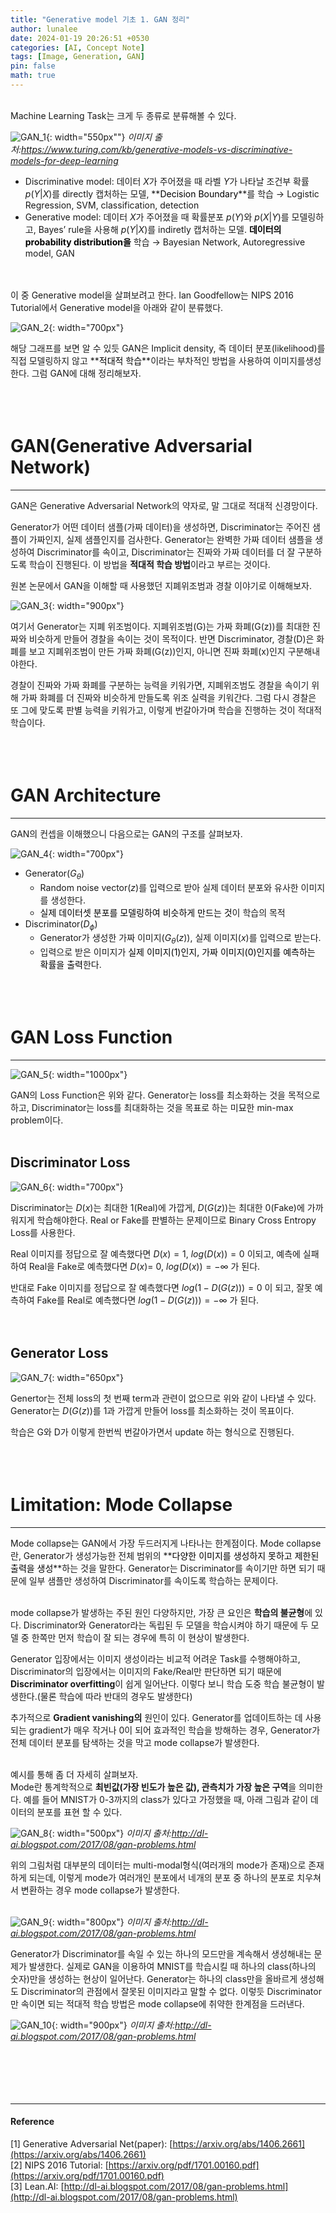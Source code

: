 ```yaml
---
title: "Generative model 기초 1. GAN 정리"
author: lunalee
date: 2024-01-19 20:26:51 +0530
categories: [AI, Concept Note]
tags: [Image, Generation, GAN]
pin: false
math: true
---
```


<br/>
Machine Learning Task는 크게 두 종류로 분류해볼 수 있다. 

![GAN_1](https://github.com/cotes2020/jekyll-theme-chirpy/assets/34572874/22b601cc-5372-48e9-99f5-88bf0668c97f){: width="550px""}
_이미지 출처:https://www.turing.com/kb/generative-models-vs-discriminative-models-for-deep-learning_
<br/>

- Discriminative model: 데이터 $X$가 주어졌을 때 라벨 $Y$가 나타날 조건부 확률 $p(Y|X$)를 directly 캡처하는 모델, **<mark style='background-color: var(--hl-yellow)'><span style='color: var(--text-color)'>Decision Boundary</span></mark>**를 학습
→ Logistic Regression, SVM, classification, detection
- Generative model: 데이터 $X$가 주어졌을 때 확률분포 $p(Y)$와 $p(X|Y)$를 모델링하고, Bayes’ rule을 사용해 $p(Y|X)$를 indiretly 캡처하는 모델. **<mark style='background-color: var(--hl-yellow)'><span style='color: var(--text-color)'>데이터의 probability distribution을</span></mark>** 학습
→ Bayesian Network, Autoregressive model, GAN
<br/><br/><br/>

이 중 Generative model을 살펴보려고 한다. Ian Goodfellow는 NIPS 2016 Tutorial에서 Generative model을 아래와 같이 분류했다. 

![GAN_2](https://github.com/cotes2020/jekyll-theme-chirpy/assets/34572874/c9db9438-1429-4b98-90ae-3f97afaf5ffc){: width="700px"}
<br/>

해당 그래프를 보면 알 수 있듯 GAN은 Implicit density, 즉 데이터 분포(likelihood)를 직접 모델링하지 않고 **<mark style='background-color: var(--hl-green)'><span style='color: var(--text-color)'>적대적 학습</span></mark>**이라는 부차적인 방법을 사용하여 이미지를생성한다. 그럼 GAN에 대해 정리해보자.
<br/><br/><br/><br/>


# GAN(Generative Adversarial Network)

---

GAN은 Generative Adversarial Network의 약자로, 말 그대로 적대적 신경망이다. 

Generator가 어떤 데이터 샘플(가짜 데이터)을 생성하면, Discriminator는 주어진 샘플이 가짜인지, 실제 샘플인지를 검사한다. Generator는 완벽한 가짜 데이터 샘플을 생성하여 Discriminator를 속이고, Discriminator는 진짜와 가짜 데이터를 더 잘 구분하도록 학습이 진행된다. 이 방법을 **적대적 학습 방법**이라고 부르는 것이다.

원본 논문에서 GAN을 이해할 때 사용했던 지폐위조범과 경찰 이야기로 이해해보자.

![GAN_3](https://github.com/cotes2020/jekyll-theme-chirpy/assets/34572874/261a1cdc-d2e7-4c2d-99d3-95b75552520c){: width="900px"}

여기서 Generator는 지폐 위조범이다. 지폐위조범(G)는 가짜 화폐(G(z))를 최대한 진짜와 비슷하게 만들어 경찰을 속이는 것이 목적이다. 반면 Discriminator, 경찰(D)은 화폐를 보고 지폐위조범이 만든 가짜 화폐(G(z))인지, 아니면 진짜 화폐(x)인지 구분해내야한다. 

경찰이 진짜와 가짜 화폐를 구분하는 능력을 키워가면, 지폐위조범도 경찰을 속이기 위해 가짜 화폐를 더 진짜와 비슷하게 만들도록 위조 실력을 키워간다. 그럼 다시 경찰은 또 그에 맞도록 판별 능력을 키워가고, 이렇게 번갈아가며 학습을 진행하는 것이 적대적 학습이다.
<br/><br/><br/><br/>


# GAN Architecture

---

GAN의 컨셉을 이해했으니 다음으로는 GAN의 구조를 살펴보자.

![GAN_4](https://github.com/cotes2020/jekyll-theme-chirpy/assets/34572874/563564e1-5961-43b9-9184-89a1d67f49e0){: width="700px"}

- Generator($G_{\theta}$)
    - Random noise vector($z$)를 입력으로 받아 실제 데이터 분포와 유사한 이미지를 생성한다.
    - <mark style='background-color: var(--hl-yellow)'><span style='color: var(--text-color)'>실제 데이터셋 분포를 모델링하여 비슷하게 만드는 것</span></mark>이 학습의 목적
- Discriminator($D_{\phi}$)
    - Generator가 생성한 가짜 이미지$(G_{\theta}(z))$, 실제 이미지($x$)를 입력으로 받는다.
    - 입력으로 받은 이미지가 <mark style='background-color: var(--hl-yellow)'><span style='color: var(--text-color)'>실제 이미지(1)인지, 가짜 이미지(0)인지를 예측하는 확률을 출력</span></mark>한다.
<br/><br/><br/><br/>


# GAN Loss Function

---

![GAN_5](https://github.com/cotes2020/jekyll-theme-chirpy/assets/34572874/fcc0ae39-dc3d-4e05-b279-a6d09eff6e16){: width="1000px"}

GAN의 Loss Function은 위와 같다. Generator는 loss를 최소화하는 것을 목적으로 하고, Discriminator는 loss를 최대화하는 것을 목표로 하는 미묘한 min-max problem이다.
<br/><br/>

## Discriminator Loss

![GAN_6](https://github.com/cotes2020/jekyll-theme-chirpy/assets/34572874/af31e0c0-52ae-4e40-9859-69c85f602d37){: width="700px"}

Discriminator는 $D(x)$는 최대한 1(Real)에 가깝게, $D(G(z))$는 최대한 0(Fake)에 가까워지게 학습해야한다. Real or Fake를 판별하는 문제이므로 Binary Cross Entropy Loss를 사용한다.

Real 이미지를 정답으로 잘 예측했다면 $D(x) = 1$, $log(D(x)) = 0$ 이되고, 예측에 실패하여 Real을 Fake로 예측했다면 $D(x) =$ 0, $log(D(x)) = - ∞$ 가 된다.

반대로 Fake 이미지를 정답으로 잘 예측했다면 $log(1 - D(G(z))) = 0$ 이 되고, 잘못 예측하여 Fake를 Real로 예측했다면 $log(1 - D(G(z))) = - ∞$ 가 된다.
<br/><br/><br/>

## Generator Loss

![GAN_7](https://github.com/cotes2020/jekyll-theme-chirpy/assets/34572874/29626191-a5e9-46cd-960b-fc58fb832ea4){: width="650px"}

Genertor는 전체 loss의 첫 번째 term과 관련이 없으므로 위와 같이 나타낼 수 있다. Generator는 $D(G(z))$를 1과 가깝게 만들어 loss를 최소화하는 것이 목표이다. 

학습은 G와 D가 이렇게 한번씩 번갈아가면서 update 하는 형식으로 진행된다.
<br/><br/><br/><br/>

# Limitation: Mode Collapse

---

Mode collapse는 GAN에서 가장 두드러지게 나타나는 한계점이다. Mode collapse란, Generator가 생성가능한 전체 범위의 **<mark style='background-color: var(--hl-yellow)'><span style='color: var(--text-color)'>다양한 이미지를 생성하지 못하고 제한된 출력을 생성</span></mark>**하는 것을 말한다. Generator는 Discriminator를 속이기만 하면 되기 때문에 일부 샘플만 생성하여 Discriminator를 속이도록 학습하는 문제이다.
<br/><br/>

mode collapse가 발생하는 주된 원인 다양하지만, 가장 큰 요인은 **학습의 불균형**에 있다. Discriminator와 Generator라는 독립된 두 모델을 학습시켜야 하기 때문에 두 모델 중 한쪽만 먼저 학습이 잘 되는 경우에 특히 이 현상이 발생한다.

Generator 입장에서는 이미지 생성이라는 비교적 어려운 Task를 수행해야하고, Discriminator의 입장에서는 이미지의 Fake/Real만 판단하면 되기 때문에 **Discriminator overfitting**이 쉽게 일어난다. 이렇다 보니 학습 도중 학습 불균형이 발생한다.(물론 학습에 따라 반대의 경우도 발생한다) 

추가적으로 **Gradient vanishing의** 원인이 있다. Generator를 업데이트하는 데 사용되는 gradient가 매우 작거나 0이 되어 효과적인 학습을 방해하는 경우, Generator가 전체 데이터 분포를 탐색하는 것을 막고 mode collapse가 발생한다.
<br/><br/>

예시를 통해 좀 더 자세히 살펴보자.<br/>
Mode란 통계학적으로 **최빈값(가장 빈도가 높은 값), 관측치가 가장 높은 구역**을 의미한다. 
예를 들어 MNIST가 0-3까지의 class가 있다고 가정했을 때, 아래 그림과 같이 데이터의 분포를 표현 할 수 있다. 

![GAN_8](https://github.com/cotes2020/jekyll-theme-chirpy/assets/34572874/2dbba1d2-7c46-40a2-ab14-a08a085272b3){: width="500px"}
_이미지 출처:http://dl-ai.blogspot.com/2017/08/gan-problems.html_

위의 그림처럼 대부분의 데이터는 multi-modal형식(여러개의 mode가 존재)으로 존재하게 되는데, 이렇게 mode가 여러개인 분포에서 네개의 분포 중 하나의 분포로 치우쳐서 변환하는 경우 mode collapse가 발생한다.
<br/><br/>

![GAN_9](https://github.com/cotes2020/jekyll-theme-chirpy/assets/34572874/44d074ac-05d5-4888-b1e7-883f91635855){: width="800px"}
_이미지 출처:http://dl-ai.blogspot.com/2017/08/gan-problems.html_

Generator가 Discriminator를 속일 수 있는 하나의 모드만을 계속해서 생성해내는 문제가 발생한다. 실제로 GAN을 이용하여 MNIST를 학습시킬 때 하나의 class(하나의 숫자)만을 생성하는 현상이 일어난다. Generator는 하나의 class만을 올바르게 생성해도 Discriminator의 관점에서 잘못된 이미지라고 말할 수 없다. 이렇듯 Discriminator만 속이면 되는 적대적 학습 방법은 mode collapse에 취약한 한계점을 드러낸다.

![GAN_10](https://github.com/cotes2020/jekyll-theme-chirpy/assets/34572874/0c5705b6-a4ce-4bed-911c-51fdcc374d7f){: width="900px"}
_이미지 출처:http://dl-ai.blogspot.com/2017/08/gan-problems.html_
<br/><br/><br/><br/><br/><br/>

---

#### Reference

[1] Generative Adversarial Net(paper): [https://arxiv.org/abs/1406.2661](https://arxiv.org/abs/1406.2661)<br/>
[2] NIPS 2016 Tutorial: [https://arxiv.org/pdf/1701.00160.pdf](https://arxiv.org/pdf/1701.00160.pdf)<br/>
[3] Lean.AI: [http://dl-ai.blogspot.com/2017/08/gan-problems.html](http://dl-ai.blogspot.com/2017/08/gan-problems.html)
